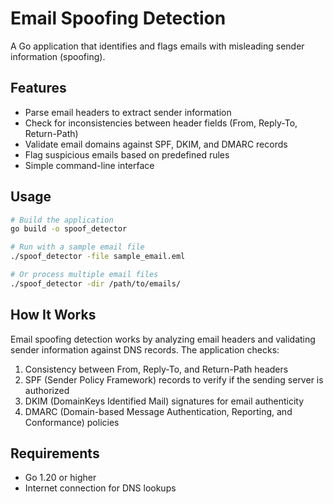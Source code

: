 # Email Spoofing Detection

A Go application that identifies and flags emails with misleading sender information (spoofing).

## Features

- Parse email headers to extract sender information
- Check for inconsistencies between header fields (From, Reply-To, Return-Path)
- Validate email domains against SPF, DKIM, and DMARC records
- Flag suspicious emails based on predefined rules
- Simple command-line interface

## Usage

```bash
# Build the application
go build -o spoof_detector

# Run with a sample email file
./spoof_detector -file sample_email.eml

# Or process multiple email files
./spoof_detector -dir /path/to/emails/
```

## How It Works

Email spoofing detection works by analyzing email headers and validating sender information against DNS records. The application checks:

1. Consistency between From, Reply-To, and Return-Path headers
2. SPF (Sender Policy Framework) records to verify if the sending server is authorized
3. DKIM (DomainKeys Identified Mail) signatures for email authenticity
4. DMARC (Domain-based Message Authentication, Reporting, and Conformance) policies

## Requirements

- Go 1.20 or higher
- Internet connection for DNS lookups
